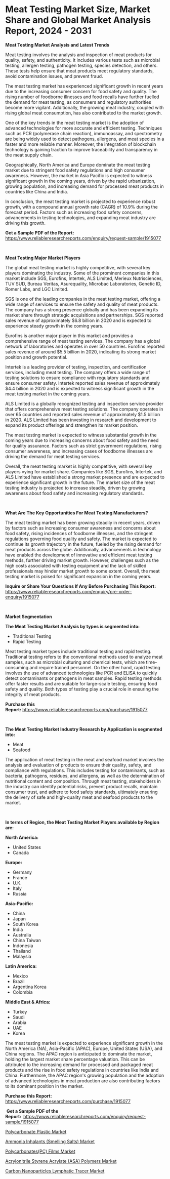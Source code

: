<p><h1>Meat Testing Market Size, Market Share and Global Market Analysis Report, 2024 - 2031</h1></p><p><strong>Meat Testing Market Analysis and Latest Trends</strong></p>
<p><p>Meat testing involves the analysis and inspection of meat products for quality, safety, and authenticity. It includes various tests such as microbial testing, allergen testing, pathogen testing, species detection, and others. These tests help ensure that meat products meet regulatory standards, avoid contamination issues, and prevent fraud.</p><p>The meat testing market has experienced significant growth in recent years due to the increasing consumer concern for food safety and quality. The rising number of foodborne illnesses and food recalls have further fuelled the demand for meat testing, as consumers and regulatory authorities become more vigilant. Additionally, the growing meat industry, coupled with rising global meat consumption, has also contributed to the market growth.</p><p>One of the key trends in the meat testing market is the adoption of advanced technologies for more accurate and efficient testing. Techniques such as PCR (polymerase chain reaction), immunoassay, and spectrometry are being widely used to detect pathogens, allergens, and meat species in a faster and more reliable manner. Moreover, the integration of blockchain technology is gaining traction to improve traceability and transparency in the meat supply chain.</p><p>Geographically, North America and Europe dominate the meat testing market due to stringent food safety regulations and high consumer awareness. However, the market in Asia Pacific is expected to witness significant growth in the coming years, driven by the rapid urbanization, growing population, and increasing demand for processed meat products in countries like China and India.</p><p>In conclusion, the meat testing market is projected to experience robust growth, with a compound annual growth rate (CAGR) of 10.9% during the forecast period. Factors such as increasing food safety concerns, advancements in testing technologies, and expanding meat industry are driving this growth.</p></p>
<p><strong>Get a Sample PDF of the Report:&nbsp;</strong> <a href="https://www.reliableresearchreports.com/enquiry/request-sample/1915077">https://www.reliableresearchreports.com/enquiry/request-sample/1915077</a></p>
<p>&nbsp;</p>
<p><strong>Meat Testing Major Market Players</strong></p>
<p><p>The global meat testing market is highly competitive, with several key players dominating the industry. Some of the prominent companies in this market include SGS, Eurofins, Intertek, ALS Limited, Merieux Nutrisciences, TUV SUD, Bureau Veritas, Asurequality, Microbac Laboratories, Genetic ID, Romer Labs, and LGC Limited.</p><p>SGS is one of the leading companies in the meat testing market, offering a wide range of services to ensure the safety and quality of meat products. The company has a strong presence globally and has been expanding its market share through strategic acquisitions and partnerships. SGS reported sales revenue of approximately $6.8 billion in 2020 and is expected to experience steady growth in the coming years.</p><p>Eurofins is another major player in this market and provides a comprehensive range of meat testing services. The company has a global network of laboratories and operates in over 50 countries. Eurofins reported sales revenue of around $5.5 billion in 2020, indicating its strong market position and growth potential.</p><p>Intertek is a leading provider of testing, inspection, and certification services, including meat testing. The company offers a wide range of testing solutions to ensure compliance with regulatory standards and ensure consumer safety. Intertek reported sales revenue of approximately $4.4 billion in 2020 and is expected to witness significant growth in the meat testing market in the coming years.</p><p>ALS Limited is a globally recognized testing and inspection service provider that offers comprehensive meat testing solutions. The company operates in over 65 countries and reported sales revenue of approximately $1.5 billion in 2020. ALS Limited has been investing in research and development to expand its product offerings and strengthen its market position.</p><p>The meat testing market is expected to witness substantial growth in the coming years due to increasing concerns about food safety and the need for quality assurance. Factors such as strict government regulations, rising consumer awareness, and increasing cases of foodborne illnesses are driving the demand for meat testing services.</p><p>Overall, the meat testing market is highly competitive, with several key players vying for market share. Companies like SGS, Eurofins, Intertek, and ALS Limited have established a strong market presence and are expected to experience significant growth in the future. The market size of the meat testing industry is projected to increase steadily, driven by growing awareness about food safety and increasing regulatory standards.</p></p>
<p>&nbsp;</p>
<p><strong>What Are The Key Opportunities For Meat Testing Manufacturers?</strong></p>
<p><p>The meat testing market has been growing steadily in recent years, driven by factors such as increasing consumer awareness and concerns about food safety, rising incidences of foodborne illnesses, and the stringent regulations governing food quality and safety. The market is expected to continue its growth trajectory in the future, fueled by the rising demand for meat products across the globe. Additionally, advancements in technology have enabled the development of innovative and efficient meat testing methods, further driving market growth. However, challenges such as the high costs associated with testing equipment and the lack of skilled professionals may hinder market growth to some extent. Overall, the meat testing market is poised for significant expansion in the coming years.</p></p>
<p><strong>Inquire or Share Your Questions If Any Before Purchasing This Report:</strong> <a href="https://www.reliableresearchreports.com/enquiry/pre-order-enquiry/1915077">https://www.reliableresearchreports.com/enquiry/pre-order-enquiry/1915077</a></p>
<p>&nbsp;</p>
<p><strong>Market Segmentation</strong></p>
<p><strong>The Meat Testing Market Analysis by types is segmented into:</strong></p>
<p><ul><li>Traditional Testing</li><li>Rapid Testing</li></ul></p>
<p><p>Meat testing market types include traditional testing and rapid testing. Traditional testing refers to the conventional methods used to analyze meat samples, such as microbial culturing and chemical tests, which are time-consuming and require trained personnel. On the other hand, rapid testing involves the use of advanced technologies like PCR and ELISA to quickly detect contaminants or pathogens in meat samples. Rapid testing methods offer faster results and are suitable for large-scale testing, ensuring food safety and quality. Both types of testing play a crucial role in ensuring the integrity of meat products.</p></p>
<p><strong>Purchase this Report:&nbsp;</strong><a href="https://www.reliableresearchreports.com/purchase/1915077">https://www.reliableresearchreports.com/purchase/1915077</a></p>
<p>&nbsp;</p>
<p><strong>The Meat Testing Market Industry Research by Application is segmented into:</strong></p>
<p><ul><li>Meat</li><li>Seafood</li></ul></p>
<p><p>The application of meat testing in the meat and seafood market involves the analysis and evaluation of products to ensure their quality, safety, and compliance with regulations. This includes testing for contaminants, such as bacteria, pathogens, residues, and allergens, as well as the determination of nutritional content and composition. Through meat testing, stakeholders in the industry can identify potential risks, prevent product recalls, maintain consumer trust, and adhere to food safety standards, ultimately ensuring the delivery of safe and high-quality meat and seafood products to the market.</p></p>
<p>&nbsp;</p>
<p><strong>In terms of Region, the Meat Testing Market Players available by Region are:</strong></p>
<p>
    <p> <strong> North America: </strong>
        <ul>
            <li>United States</li>
            <li>Canada</li>
        </ul>
        </p> 
    <p> <strong> Europe: </strong>
        <ul>
            <li>Germany</li>
            <li>France</li>
            <li>U.K.</li>
            <li>Italy</li>
            <li>Russia</li>
        </ul>
        </p> 
    <p> <strong> Asia-Pacific: </strong>
        <ul>
            <li>China</li>
            <li>Japan</li>
            <li>South Korea</li>
            <li>India</li>
            <li>Australia</li>
            <li>China Taiwan</li>
            <li>Indonesia</li>
            <li>Thailand</li>
            <li>Malaysia</li>
        </ul>
        </p> 
    <p> <strong> Latin America: </strong>
        <ul>
            <li>Mexico</li>
            <li>Brazil</li>
            <li>Argentina Korea</li>
            <li>Colombia</li>
        </ul>
        </p> 
    <p> <strong> Middle East & Africa: </strong>
        <ul>
            <li>Turkey</li>
            <li>Saudi</li>
            <li>Arabia</li>
            <li>UAE</li>
            <li>Korea</li>
        </ul>
    </p>
    </p>
<p><p>The meat testing market is expected to experience significant growth in the North America (NA), Asia-Pacific (APAC), Europe, United States (USA), and China regions. The APAC region is anticipated to dominate the market, holding the largest market share percentage valuation. This can be attributed to the increasing demand for processed and packaged meat products and the rise in food safety regulations in countries like India and China. Furthermore, the APAC region's growing population and the adoption of advanced technologies in meat production are also contributing factors to its dominant position in the market.</p></p>
<p><strong>Purchase this Report: </strong><a href="https://www.reliableresearchreports.com/purchase/1915077">https://www.reliableresearchreports.com/purchase/1915077</a></p>
<p>&nbsp;<strong>Get a Sample PDF of the Report:&nbsp;&nbsp;</strong><a href="https://www.reliableresearchreports.com/enquiry/request-sample/1915077">https://www.reliableresearchreports.com/enquiry/request-sample/1915077</a></p>
<p><strong></strong></p>
<p><p><a href="https://medium.com/@samanthamason1930/polycarbonate-plastic-market-research-report-its-history-and-forecast-2024-to-2031-86add211f884">Polycarbonate Plastic Market</a></p><p><a href="https://github.com/ashepherd82/Market-Research-Report-List-2/blob/main/ammonia-inhalants-smelling-salts-market.md">Ammonia Inhalants (Smelling Salts) Market</a></p><p><a href="https://medium.com/@samanthamason1930/polycarbonates-pc-films-market-comprehensive-assessment-by-type-application-and-geography-7ccf966089a1">Polycarbonates(PC) Films Market</a></p><p><a href="https://medium.com/@samanthamason1930/decoding-acrylonitrile-styrene-acrylate-asa-polymers-market-metrics-market-share-trends-and-9267ec570ffa">Acrylonitrile Styrene Acrylate (ASA) Polymers Market</a></p><p><a href="https://github.com/FassouRP/Market-Research-Report-List-2/blob/main/carbon-nanoparticles-lymphatic-tracer-market.md">Carbon Nanoparticles Lymphatic Tracer Market</a></p></p>